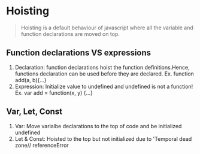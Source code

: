 # Hoisting

> Hoisting is a default behaviour of javascript where all the variable and function declarations are moved on top.

## Function declarations VS expressions

1. Declaration: function declarations hoist the function definitions.Hence, functions declaration can be used before they are declared. Ex. function add(a, b){...}
2. Expression: Initialize value to undefined and undefined is not a function! Ex. var add = function(x, y) {...}

## Var, Let, Const

1. Var: Move varialbe declarations to the top of code and be initialized undefined
2. Let & Const: Hoisted to the top but not initialized due to 'Temporal dead zone// referenceError
